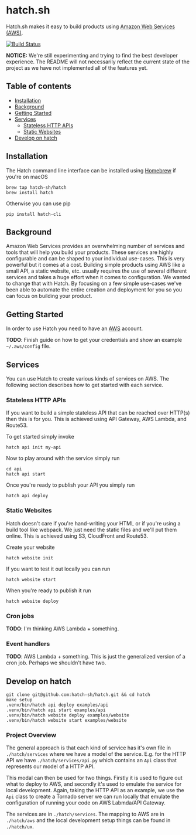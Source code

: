 # hatch.sh

Hatch.sh makes it easy to build products using [Amazon Web Services (AWS)][aws].

[![Build Status](https://travis-ci.org/hatch-sh/hatch.svg?branch=master)](https://travis-ci.org/hatch-sh/hatch)

**NOTICE:** We're still experimenting and trying to find the best developer
experience. The README will not necessarily reflect the current state of the
project as we have not implemented all of the features yet.

## Table of contents

* [Installation](#installation)
* [Background](#background)
* [Getting Started](#getting-started)
* [Services](#services)
  * [Stateless HTTP APIs](#stateless-http-apis)
  * [Static Websites](#static-websites)
* [Develop on hatch](#develop-on-hatch)

## Installation

The Hatch command line interface can be installed using [Homebrew][homebrew] if
you're on macOS

    brew tap hatch-sh/hatch
    brew install hatch

Otherwise you can use pip

    pip install hatch-cli

## Background

Amazon Web Services provides an overwhelming number of services and tools that
will help you build your products. These services are highly configurable and
can be shaped to your individual use-cases. This is very powerful but it comes
at a cost. Building simple products using AWS like a small API, a static
website, etc. usually requires the use of several different services and takes
a huge effort when it comes to configuration. We wanted to change that with
Hatch. By focusing on a few simple use-cases we've been able to automate the
entire creation and deployment for you so you can focus on building your
product.

## Getting Started

In order to use Hatch you need to have an [AWS][aws] account.

**TODO**: Finish guide on how to get your credentials and show an example
`~/.aws/config` file.

## Services

You can use Hatch to create various kinds of services on AWS. The following
section describes how to get started with each service.

### Stateless HTTP APIs

If you want to build a simple stateless API that can be reached over HTTP(s)
then this is for you. This is achieved using API Gateway, AWS Lambda, and
Route53.

To get started simply invoke

    hatch api init my-api

Now to play around with the service simply run

    cd api
    hatch api start

Once you're ready to publish your API you simply run

    hatch api deploy

### Static Websites

Hatch doesn't care if you're hand-writing your HTML or if you're using a build
tool like webpack. We just need the static files and we'll put them online. This
is achieved using S3, CloudFront and Route53.

Create your website

    hatch website init

If you want to test it out locally you can run

    hatch website start

When you're ready to publish it run

    hatch website deploy

### Cron jobs

**TODO**: I'm thinking AWS Lambda + something.

### Event handlers

**TODO**: AWS Lambda + something. This is just the generalized version of a cron job. Perhaps we shouldn't have two.

## Develop on hatch

    git clone git@github.com:hatch-sh/hatch.git && cd hatch
    make setup
    .venv/bin/hatch api deploy examples/api
    .venv/bin/hatch api start examples/api
    .venv/bin/hatch website deploy examples/website
    .venv/bin/hatch website start examples/website

### Project Overview

The general approach is that each kind of service has it's own file in
`./hatch/services` where we have a model of the service. E.g. for the HTTP
API we have `./hatch/services/api.py` which contains an `Api` class that
represents our model of a HTTP API.

This modal can then be used for two things. Firstly it is used to figure out
what to deploy to AWS, and secondly it's used to emulate the service for local
development. Again, taking the HTTP API as an example, we use the `Api` class
to create a Tornado server we can run locally that emulate the configuration of
running your code on AWS Labmda/API Gateway.

The services are in `./hatch/services`. The mapping to AWS are in
`./hatch/aws` and the local development setup things can be found in
`./hatch/ux`.

[aws]: https://aws.amazon.com/
[homebrew]: https://brew.sh
